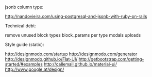 
jsonb column type:

http://nandovieira.com/using-postgresql-and-jsonb-with-ruby-on-rails



Technical debt:

remove unused block types
block_params per type
modals
uploads



Style guide (static):

http://designmodo.com/startup
http://designmodo.com/generator
http://designmodo.github.io/Flat-UI/
http://getbootstrap.com/getting-started/#examples
http://callemall.github.io/material-ui/
http://www.google.at/design/


